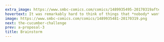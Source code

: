```yaml
---
extra_image: https://www.smbc-comics.com/comics/1489935495-20170319after.png
hovertext: It was remarkably hard to think of things that *nobody* wants to hear in bed.
image: https://www.smbc-comics.com/comics/1489935481-20170319.png
next: the-cucumber-challenge
prev: a-proposal-3
title: Brainstorm
---
```


